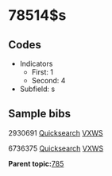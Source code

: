 # 78514$s

## Codes

-   Indicators
    -   First: 1
    -   Second: 4
-   Subfield: s

## Sample bibs

2930691 [Quicksearch](https://search.library.yale.edu/catalog/2930691) [VXWS](http://prodorbis.library.yale.edu:7014/vxws/GetHoldingsService?bibId=2930691)

6736375 [Quicksearch](https://search.library.yale.edu/catalog/6736375) [VXWS](http://prodorbis.library.yale.edu:7014/vxws/GetHoldingsService?bibId=6736375)

**Parent topic:**[785](../../tags/785/785.md)

